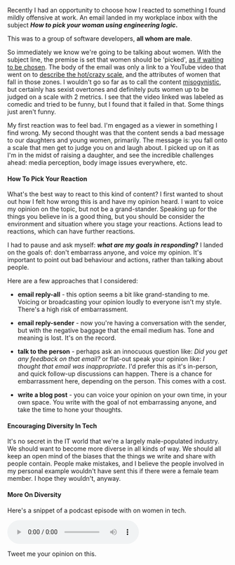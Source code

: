 <!--{Title:"How To Pick Your Reactions To Mildly Offensive Things In The Workplace", Intro:"I received an email at work with mildly sexist content. Reacting to it with care.", PublishedOn:"19-Aug-2014"}-->

Recently I had an opportunity to choose how I reacted to something I found mildly offensive at work. An email landed in my workplace inbox with the subject ***How to pick your woman using engineering logic*.**

This was to a group of software developers, **all whom are male**.
 
So immediately we know we're going to be talking about women. With the subject line, the premise is set that women should be 'picked', [as if waiting to be chosen](https://en.wikipedia.org/wiki/Binders_full_of_women).  The body of the email was only a link to a YouTube video that went on to [describe the hot/crazy scale](http://i.imgur.com/GcL7FpD.jpg), and the attributes of women that fall in those zones. I wouldn't go so far as to call the content [misogynistic](https://en.wikipedia.org/wiki/Misogeny), but certainly has sexist overtones and definitely puts women up to be judged on a scale with 2 metrics. I see that the video linked was labeled as comedic and tried to be funny, but I found that it failed in that. Some things just aren't funny.

My first reaction was to feel bad. I'm engaged as a viewer in something I find wrong. My second thought was that the content sends a bad message to our daughters and young women, primarily. The message is: you fall onto a scale that men get to judge you on and laugh about. I picked up on it as I'm in the midst of raising a daughter, and see the incredible challenges ahead: media perception, body image issues everywhere, etc. 

#### How To Pick Your Reaction

What's the best way to react to this kind of content? I first wanted to shout out how I felt how wrong this is and have my opinion heard. I want to voice my opinion on the topic, but not be a grand-stander. Speaking up for the things you believe in is a good thing, but you should be consider the environment and situation where you stage your reactions. Actions lead to reactions, which can have further reactions.

I had to pause and ask myself: ***what are my goals in responding*?**  I landed on the goals of: don't embarrass anyone, and voice my opinion. It's important to point out bad behaviour and actions, rather than talking about people.

Here are a few approaches that I considered:

- **email reply-all** - this option seems a bit like grand-standing to me. Voicing or broadcasting your opinion loudly to everyone isn't my style. There's a high risk of embarrassment.

- **email reply-sender** - now you're having a conversation with the sender, but with the negative baggage that the email medium has. Tone and meaning is lost. It's on the record. 
 
- **talk to the person** - perhaps ask an innocuous question like: *Did you get any feedback on that email?* or flat-out speak your opinion like: *I thought that email was inappropriate*. I'd prefer this as it's in-person, and quick follow-up discussions can happen. There is a chance for embarrassment here, depending on the person. This comes with a cost.
 
- **write a blog post** - you can voice your opinion on your own time, in your own space. You write with the goal of not embarrassing anyone, and take the time to hone your thoughts.


#### Encouraging Diversity In Tech

It's no secret in the IT world that we're a largely male-populated industry. We should want to become more diverse in all kinds of way. We should all keep an open mind of the biases that the things we write and share with people contain. People make mistakes, and I believe the people involved in my personal example wouldn't have sent this if there were a female team member. I hope they wouldn't, anyway.

#### More On Diversity

Here's a snippet of a podcast episode with on women in tech.

<audio id="audioplayer" controls="" data-start-time="1536"  >
<source src="http://d.5by5.net/redirect.mp3/cdn.5by5.tv/audio/broadcasts/hypercritical/2012/hypercritical-097.mp3#t=1536" type="audio/mpeg">
</audio>

Tweet me your opinion on this.